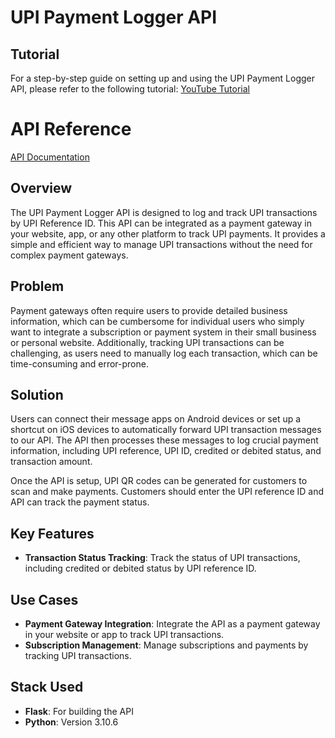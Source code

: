 # UPI Payment Logger API

## Tutorial

For a step-by-step guide on setting up and using the UPI Payment Logger API, please refer to the following tutorial: [YouTube Tutorial](https://www.youtube.com/watch?v=dummy_link)

# API Reference

[API Documentation](API_README.md)

## Overview

The UPI Payment Logger API is designed to log and track UPI transactions by UPI Reference ID. This API can be integrated as a payment gateway in your website, app, or any other platform to track UPI payments. It provides a simple and efficient way to manage UPI transactions without the need for complex payment gateways.

## Problem

Payment gateways often require users to provide detailed business information, which can be cumbersome for individual users who simply want to integrate a subscription or payment system in their small business or personal website. Additionally, tracking UPI transactions can be challenging, as users need to manually log each transaction, which can be time-consuming and error-prone.

## Solution

Users can connect their message apps on Android devices or set up a shortcut on iOS devices to automatically forward UPI transaction messages to our API. The API then processes these messages to log crucial payment information, including UPI reference, UPI ID, credited or debited status, and transaction amount.

Once the API is setup, UPI QR codes can be generated for customers to scan and make payments. Customers should enter the UPI reference ID and API can track the payment status.

## Key Features

- **Transaction Status Tracking**: Track the status of UPI transactions, including credited or debited status by UPI reference ID.

## Use Cases

- **Payment Gateway Integration**: Integrate the API as a payment gateway in your website or app to track UPI transactions.
- **Subscription Management**: Manage subscriptions and payments by tracking UPI transactions.

## Stack Used

- **Flask**: For building the API
- **Python**: Version 3.10.6




